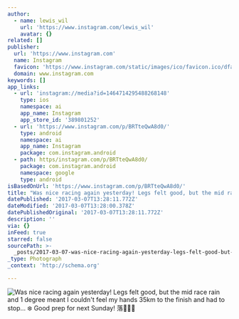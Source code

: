 ```yaml
---
author:
  - name: lewis_wil
    url: 'https://www.instagram.com/lewis_wil'
    avatar: {}
related: []
publisher:
  url: 'https://www.instagram.com'
  name: Instagram
  favicon: 'https://www.instagram.com/static/images/ico/favicon.ico/dfa85bb1fd63.ico'
  domain: www.instagram.com
keywords: []
app_links:
  - url: 'instagram://media?id=1464714295488268148'
    type: ios
    namespace: ai
    app_name: Instagram
    app_store_id: '389801252'
  - url: 'https://www.instagram.com/p/BRTteQwA8d0/'
    type: android
    namespace: ai
    app_name: Instagram
    package: com.instagram.android
  - path: https/instagram.com/p/BRTteQwA8d0/
    package: com.instagram.android
    namespace: google
    type: android
isBasedOnUrl: 'https://www.instagram.com/p/BRTteQwA8d0/'
title: "Was nice racing again yesterday! Legs felt good, but the mid race rain and 1 degree meant I couldn't feel my hands 35km to the finish and had to stop... ❄️ Good prep for next Sunday! \uD83E\uDD18\uD83C\uDFFC\uD83D\uDCAA\uD83C\uDFFD"
datePublished: '2017-03-07T13:28:11.772Z'
dateModified: '2017-03-07T13:28:00.378Z'
datePublishedOriginal: '2017-03-07T13:28:11.772Z'
description: ''
via: {}
inFeed: true
starred: false
sourcePath: >-
  _posts/2017-03-07-was-nice-racing-again-yesterday-legs-felt-good-but-the-mid.md
_type: Photograph
_context: 'http://schema.org'

---
```

![Was nice racing again yesterday! Legs felt good, but the mid race rain and 1 degree meant I couldn't feel my hands 35km to the finish and had to stop... ❄️ Good prep for next Sunday! 落](https://scontent.cdninstagram.com/t51.2885-15/s640x640/sh0.08/e35/17126319_258240301299051_4632515716459790336_n.jpg)